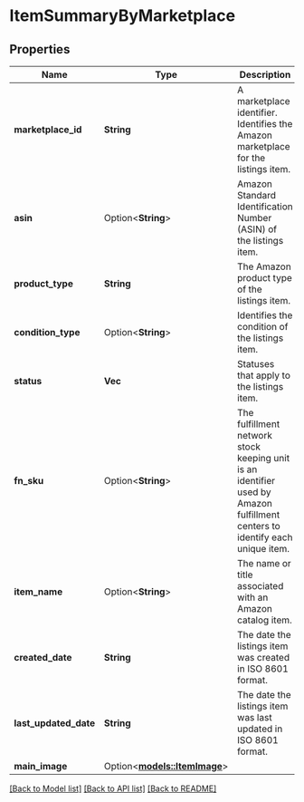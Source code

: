 # ItemSummaryByMarketplace

## Properties

Name | Type | Description | Notes
------------ | ------------- | ------------- | -------------
**marketplace_id** | **String** | A marketplace identifier. Identifies the Amazon marketplace for the listings item. | 
**asin** | Option<**String**> | Amazon Standard Identification Number (ASIN) of the listings item. | [optional]
**product_type** | **String** | The Amazon product type of the listings item. | 
**condition_type** | Option<**String**> | Identifies the condition of the listings item. | [optional]
**status** | **Vec<String>** | Statuses that apply to the listings item. | 
**fn_sku** | Option<**String**> | The fulfillment network stock keeping unit is an identifier used by Amazon fulfillment centers to identify each unique item. | [optional]
**item_name** | Option<**String**> | The name or title associated with an Amazon catalog item. | [optional]
**created_date** | **String** | The date the listings item was created in ISO 8601 format. | 
**last_updated_date** | **String** | The date the listings item was last updated in ISO 8601 format. | 
**main_image** | Option<[**models::ItemImage**](ItemImage.md)> |  | [optional]

[[Back to Model list]](../README.md#documentation-for-models) [[Back to API list]](../README.md#documentation-for-api-endpoints) [[Back to README]](../README.md)


